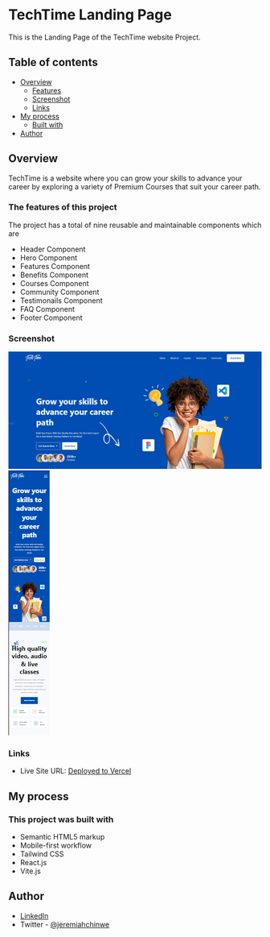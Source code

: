 # TechTime Landing Page

This is the Landing Page of the TechTime website Project.

## Table of contents

- [Overview](#overview)
  - [Features](#the-challenge)
  - [Screenshot](#screenshot)
  - [Links](#links)
- [My process](#my-process)
  - [Built with](#built-with)
- [Author](#author)

## Overview

TechTime is a website where you can grow your skills to advance your career by exploring a variety of Premium Courses that suit your career path.

### The features of this project

The project has a total of nine reusable and maintainable components which are

- Header Component
- Hero Component
- Features Component
- Benefits Component
- Courses Component
- Community Component
- Testimonails Component
- FAQ Component
- Footer Component

### Screenshot

![Desktop View](./src/assets/screenshot_desktop.png)
![Mobile View](./src/assets/screenshot_mobile.png)

### Links

- Live Site URL: [Deployed to Vercel]()

## My process

### This project was built with

- Semantic HTML5 markup
- Mobile-first workflow
- Tailwind CSS
- React.js
- Vite.js

## Author

- [LinkedIn](https://www.linkedin.com/in/jeremiah-chinwe-057180268)
- Twitter - [@jeremiahchinwe](https://www.twitter.com/jeremiahchinwe)

